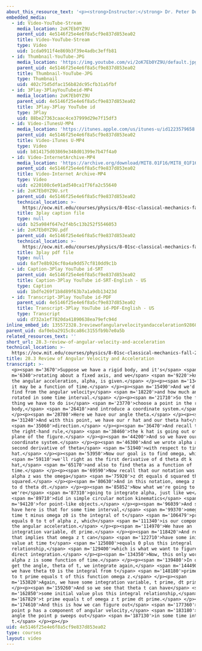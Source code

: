 ```yaml
---
about_this_resource_text: '<p><strong>Instructor:</strong> Dr. Peter Dourmashkin</p>'
embedded_media:
  - id: Video-YouTube-Stream
    media_location: 2oK7Eb0YZ9U
    parent_uid: 4e5146f25e4e6f8a5cf9e837d853ea02
    title: Video-YouTube-Stream
    type: Video
    uid: 1cda0911f4e869b3f39e4adbc3effb81
  - id: Thumbnail-YouTube-JPG
    media_location: 'https://img.youtube.com/vi/2oK7Eb0YZ9U/default.jpg'
    parent_uid: 4e5146f25e4e6f8a5cf9e837d853ea02
    title: Thumbnail-YouTube-JPG
    type: Thumbnail
    uid: 402c75d5dfac156b82dc95cfb31a5fbf
  - id: 3Play-3PlayYouTubeid-MP4
    media_location: 2oK7Eb0YZ9U
    parent_uid: 4e5146f25e4e6f8a5cf9e837d853ea02
    title: 3Play-3Play YouTube id
    type: 3Play
    uid: 88be27363caac4ce37999d29e7f15df3
  - id: Video-iTunesU-MP4
    media_location: 'https://itunes.apple.com/us/itunes-u/id1223579658'
    parent_uid: 4e5146f25e4e6f8a5cf9e837d853ea02
    title: Video-iTunes U-MP4
    type: Video
    uid: b814175d03869e348d01399e7b47f4a0
  - id: Video-InternetArchive-MP4
    media_location: 'https://archive.org/download/MIT8.01F16/MIT8_01F16_L28v03_360p.mp4'
    parent_uid: 4e5146f25e4e6f8a5cf9e837d853ea02
    title: Video-Internet Archive-MP4
    type: Video
    uid: e220108c6e91ad540ca1f76fa2c55640
  - id: 2oK7Eb0YZ9U.srt
    parent_uid: 4e5146f25e4e6f8a5cf9e837d853ea02
    technical_location: >-
      https://ocw.mit.edu/courses/physics/8-01sc-classical-mechanics-fall-2016/week-10-rotational-motion/28.3-review-of-angular-velocity-and-acceleration/28.3-review-of-angular-velocity-and-acceleration/2oK7Eb0YZ9U.srt
    title: 3play caption file
    type: null
    uid: b25a984f647e2f4b5c13b252f5546053
  - id: 2oK7Eb0YZ9U.pdf
    parent_uid: 4e5146f25e4e6f8a5cf9e837d853ea02
    technical_location: >-
      https://ocw.mit.edu/courses/physics/8-01sc-classical-mechanics-fall-2016/week-10-rotational-motion/28.3-review-of-angular-velocity-and-acceleration/28.3-review-of-angular-velocity-and-acceleration/2oK7Eb0YZ9U.pdf
    title: 3play pdf file
    type: null
    uid: 6af7e8b926cf0a4a9dd57cf810dd9c1b
  - id: Caption-3Play YouTube id-SRT
    parent_uid: 4e5146f25e4e6f8a5cf9e837d853ea02
    title: Caption-3Play YouTube id-SRT-English - US
    type: Caption
    uid: 1bdfe269f1b8d89f63b7a1a9db13423d
  - id: Transcript-3Play YouTube id-PDF
    parent_uid: 4e5146f25e4e6f8a5cf9e837d853ea02
    title: Transcript-3Play YouTube id-PDF-English - US
    type: Transcript
    uid: d732a1ef7820da41890638ea79efc94d
inline_embed_id: 135572328.3reviewofangularvelocityandacceleration92860743
parent_uid: daf0eba2915c8ca86c3155fb9b7e0a5b
related_resources_text: ''
short_url: 28.3-review-of-angular-velocity-and-acceleration
technical_location: >-
  https://ocw.mit.edu/courses/physics/8-01sc-classical-mechanics-fall-2016/week-10-rotational-motion/28.3-review-of-angular-velocity-and-acceleration/28.3-review-of-angular-velocity-and-acceleration
title: 28.3 Review of Angular Velocity and Acceleration
transcript: >-
  <p><span m='3670'>Suppose we have a rigid body, and it's</span> <span
  m='6340'>rotating about a fixed axis, and we</span> <span m='9220'>know that
  the angular acceleration, alpha, is given.</span> </p><p><span m='13450'>Now,
  it may be a function of time.</span> </p><p><span m='15490'>And we'd like to
  find from the angular velocity</span> <span m='18220'>and how much angle has
  rotated in some time interval.</span> </p><p><span m='21710'>So the first
  thing we have to do is</span> <span m='23770'>choose a point in the rigid
  body,</span> <span m='26410'>and introduce a coordinate system.</span>
  </p><p><span m='28780'>Here we have our angle theta.</span> </p><p><span
  m='31240'>And with this point, we have our r hat and our theta hat</span>
  <span m='35060'>direction.</span> </p><p><span m='36470'>And recall that by
  the right-hand rule,</span> <span m='38460'>the k hat is going out of the
  plane of the figure.</span> </p><p><span m='44200'>And so we have our
  coordinate system.</span> </p><p><span m='46300'>And we wrote alpha as the
  second derivative of theta</span> <span m='51940'>with respect to time k
  hat.</span> </p><p><span m='53950'>Now our goal is to find omega, which</span>
  <span m='59110'>we'll right as the first derivative of d theta dt k
  hat,</span> <span m='65170'>and also to find theta as a function of
  time.</span> </p><p><span m='69590'>Now recall that our notation was that
  alpha z was the omega</span> <span m='75920'>z dt equals d squared theta dt
  squared.</span> </p><p><span m='80630'>And in this notation, omega z was equal
  to d theta dt.</span> </p><p><span m='85852'>Now what we're going to do is
  we're</span> <span m='87310'>going to integrate alpha, just like we</span>
  <span m='89710'>did in simple circular motion kinematics</span> <span
  m='94120'>for point-like objects.</span> </p><p><span m='96039'>And so what we
  have here is that for some time interval,</span> <span m='99370'>omega z at
  time t minus omega z0 is the integral of t</span> <span m='106479'>prime
  equals 0 to t of alpha z, which</span> <span m='111340'>is our component of
  the angular acceleration.</span> </p><p><span m='114970'>We have an
  integration variable, dt prime.</span> </p><p><span m='118420'>And recall that
  that implies that omega z t can</span> <span m='122710'>have some initial
  value at time t</span> <span m='125080'>equals 0 plus this integral
  relationship,</span> <span m='129400'>which is what we want to figure out by
  direct integration.</span> </p><p><span m='134350'>Now, this only works when
  alpha z is some function of time.</span> </p><p><span m='139480'>In order to
  get the angle, theta of t, we integrate again,</span> <span m='144490'>where
  we have theta t0 is the integral from t</span> <span m='148180'>prime equal 0
  to t prime equals t of this function omega z.</span> </p><p><span
  m='153820'>Again, we have some integration variable, t prime, dt prime.</span>
  </p><p><span m='159260'>And so we see that theta t can have</span> <span
  m='162850'>some initial value plus this integral relationship,</span> <span
  m='167829'>t prime equals t of omega z t prime dt prime.</span> </p><p><span
  m='174610'>And this is how we can figure out</span> <span m='177360'>how the
  point p has a component of angular velocity,</span> <span m='183180'>and what
  angle the point p sweeps out</span> <span m='187130'>in some time interval
  t.</span> </p><p></p>
uid: 4e5146f25e4e6f8a5cf9e837d853ea02
type: courses
layout: video
---
```

